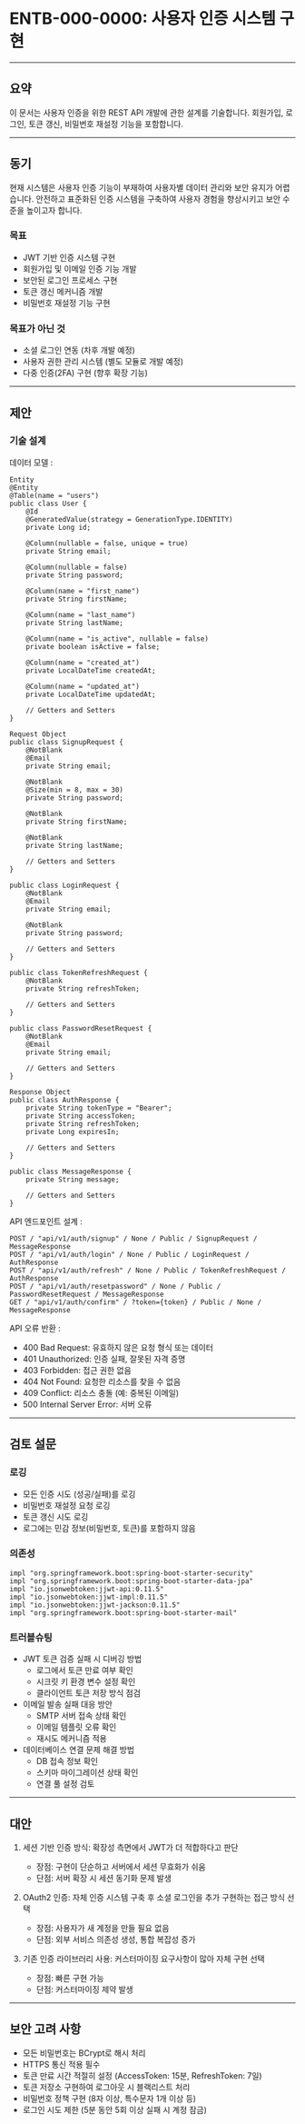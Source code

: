 # ENTB-000-0000: 사용자 인증 시스템 구현

---
## 요약
이 문서는 사용자 인증을 위한 REST API 개발에 관한 설계를 기술합니다. 회원가입, 로그인, 토큰 갱신, 비밀번호 재설정 기능을 포함합니다.

---
## 동기
현재 시스템은 사용자 인증 기능이 부재하여 사용자별 데이터 관리와 보안 유지가 어렵습니다. 안전하고 표준화된 인증 시스템을 구축하여 사용자 경험을 향상시키고 보안 수준을 높이고자 합니다.

### 목표
- JWT 기반 인증 시스템 구현 
- 회원가입 및 이메일 인증 기능 개발
- 보안된 로그인 프로세스 구현
- 토큰 갱신 메커니즘 개발
- 비밀번호 재설정 기능 구현 

### 목표가 아닌 것
- 소셜 로그인 연동 (차후 개발 예정)
- 사용자 권한 관리 시스템 (별도 모듈로 개발 예정)
- 다중 인증(2FA) 구현 (향후 확장 기능)

---
## 제안

### 기술 설계

데이터 모델 :

```
Entity
@Entity
@Table(name = "users")
public class User {
    @Id
    @GeneratedValue(strategy = GenerationType.IDENTITY)
    private Long id;
    
    @Column(nullable = false, unique = true)
    private String email;
    
    @Column(nullable = false)
    private String password;
    
    @Column(name = "first_name")
    private String firstName;
    
    @Column(name = "last_name")
    private String lastName;
    
    @Column(name = "is_active", nullable = false)
    private boolean isActive = false;
    
    @Column(name = "created_at")
    private LocalDateTime createdAt;
    
    @Column(name = "updated_at")
    private LocalDateTime updatedAt;
    
    // Getters and Setters
}
```

```
Request Object
public class SignupRequest {
    @NotBlank
    @Email
    private String email;
    
    @NotBlank
    @Size(min = 8, max = 30)
    private String password;
    
    @NotBlank
    private String firstName;
    
    @NotBlank
    private String lastName;
    
    // Getters and Setters
}

public class LoginRequest {
    @NotBlank
    @Email
    private String email;
    
    @NotBlank
    private String password;
    
    // Getters and Setters
}

public class TokenRefreshRequest {
    @NotBlank
    private String refreshToken;
    
    // Getters and Setters
}

public class PasswordResetRequest {
    @NotBlank
    @Email
    private String email;
    
    // Getters and Setters
}
```

```
Response Object
public class AuthResponse {
    private String tokenType = "Bearer";
    private String accessToken;
    private String refreshToken;
    private Long expiresIn;
    
    // Getters and Setters
}

public class MessageResponse {
    private String message;
    
    // Getters and Setters
}
```

API 엔드포인트 설계 :

```
POST / "api/v1/auth/signup" / None / Public / SignupRequest / MessageResponse
POST / "api/v1/auth/login" / None / Public / LoginRequest / AuthResponse
POST / "api/v1/auth/refresh" / None / Public / TokenRefreshRequest / AuthResponse
POST / "api/v1/auth/resetpassword" / None / Public / PasswordResetRequest / MessageResponse
GET / "api/v1/auth/confirm" / ?token={token} / Public / None / MessageResponse
```

API 오류 반환 :

- 400 Bad Request: 유효하지 않은 요청 형식 또는 데이터
- 401 Unauthorized: 인증 실패, 잘못된 자격 증명
- 403 Forbidden: 접근 권한 없음
- 404 Not Found: 요청한 리소스를 찾을 수 없음
- 409 Conflict: 리소스 충돌 (예: 중복된 이메일)
- 500 Internal Server Error: 서버 오류

---
## 검토 설문

### 로깅
- 모든 인증 시도 (성공/실패)를 로깅
- 비밀번호 재설정 요청 로깅
- 토큰 갱신 시도 로깅
- 로그에는 민감 정보(비밀번호, 토큰)를 포함하지 않음

### 의존성

```
impl "org.springframework.boot:spring-boot-starter-security"
impl "org.springframework.boot:spring-boot-starter-data-jpa"
impl "io.jsonwebtoken:jjwt-api:0.11.5"
impl "io.jsonwebtoken:jjwt-impl:0.11.5"
impl "io.jsonwebtoken:jjwt-jackson:0.11.5"
impl "org.springframework.boot:spring-boot-starter-mail"
```

### 트러블슈팅
- JWT 토큰 검증 실패 시 디버깅 방법
  - 로그에서 토큰 만료 여부 확인
  - 시크릿 키 환경 변수 설정 확인
  - 클라이언트 토큰 저장 방식 점검
- 이메일 발송 실패 대응 방안
  - SMTP 서버 접속 상태 확인
  - 이메일 템플릿 오류 확인
  - 재시도 메커니즘 적용
- 데이터베이스 연결 문제 해결 방법
  - DB 접속 정보 확인
  - 스키마 마이그레이션 상태 확인
  - 연결 풀 설정 검토

---
## 대안

1. 세션 기반 인증 방식: 확장성 측면에서 JWT가 더 적합하다고 판단
   - 장점: 구현이 단순하고 서버에서 세션 무효화가 쉬움
   - 단점: 서버 확장 시 세션 동기화 문제 발생
   
2. OAuth2 인증: 자체 인증 시스템 구축 후 소셜 로그인을 추가 구현하는 접근 방식 선택
   - 장점: 사용자가 새 계정을 만들 필요 없음
   - 단점: 외부 서비스 의존성 생성, 통합 복잡성 증가
   
3. 기존 인증 라이브러리 사용: 커스터마이징 요구사항이 많아 자체 구현 선택
   - 장점: 빠른 구현 가능
   - 단점: 커스터마이징 제약 발생

---
## 보안 고려 사항
- 모든 비밀번호는 BCrypt로 해시 처리
- HTTPS 통신 적용 필수
- 토큰 만료 시간 적절히 설정 (AccessToken: 15분, RefreshToken: 7일)
- 토큰 저장소 구현하여 로그아웃 시 블랙리스트 처리
- 비밀번호 정책 구현 (8자 이상, 특수문자 1개 이상 등)
- 로그인 시도 제한 (5분 동안 5회 이상 실패 시 계정 잠금)
